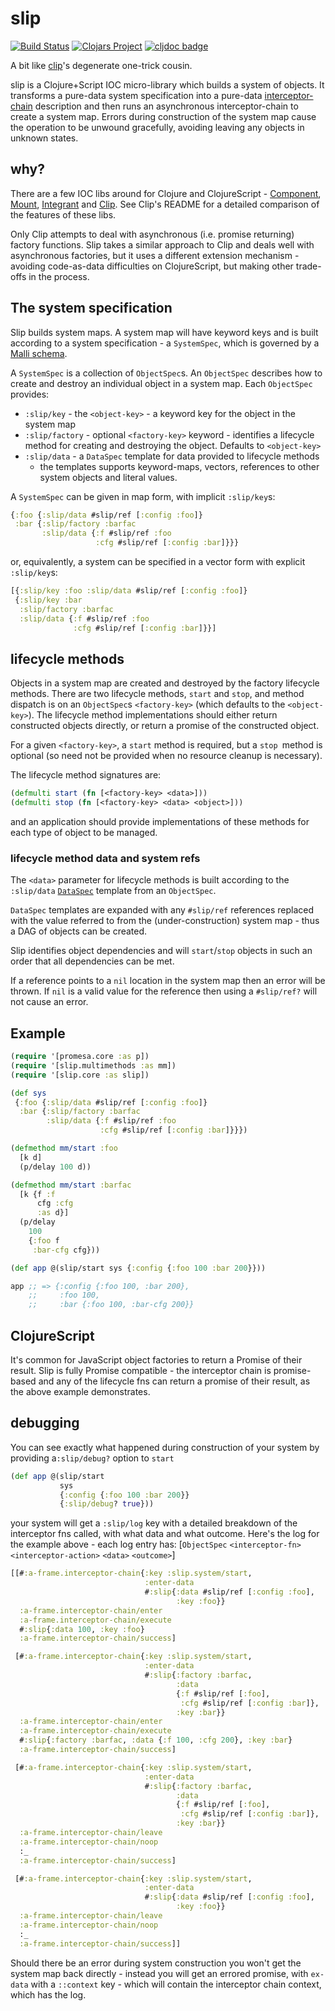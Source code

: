 # slip

[![Build Status](https://github.com/yapsterapp/slip/actions/workflows/clojure.yml/badge.svg)](https://github.com/yapsterapp/slip/actions)
[![Clojars Project](https://img.shields.io/clojars/v/com.github.yapsterapp/slip.svg)](https://clojars.org/com.github.yapsterapp/slip)
[![cljdoc badge](https://cljdoc.org/badge/com.github.yapsterapp/slip)](https://cljdoc.org/d/com.github.yapsterapp/slip)

A bit like [clip](https://github.com/juxt/clip)'s degenerate one-trick cousin.

slip is a Clojure+Script IOC micro-library which builds a system of objects.
It transforms a pure-data system specification into a pure-data [interceptor-chain](https://github.com/yapsterapp/a-frame/blob/trunk/src/a_frame/interceptor_chain.cljc)
description and then runs an asynchronous interceptor-chain to create a system 
map.
Errors during construction of the system map cause the operation to be 
unwound gracefully, avoiding leaving any objects in unknown states.

## why?

There are a few IOC libs around for Clojure and ClojureScript -
[Component](https://github.com/stuartsierra/component),
[Mount](https://github.com/tolitius/mount),
[Integrant](https://github.com/weavejester/integrant) and
[Clip](https://github.com/juxt/clip). See Clip's README for a detailed
comparison of the features of these libs.

Only Clip attempts to deal with asynchronous
(i.e. promise returning) factory functions.
Slip takes a similar approach to Clip and deals well with asynchronous
factories, but it uses a different extension mechanism - avoiding
code-as-data difficulties on ClojureScript, but making other trade-offs
in the process.

## The system specification

Slip builds system maps. A system map will have keyword keys and is
built according to a system specification - a `SystemSpec`, which is governed
by a
[Malli schema](https://github.com/yapsterapp/slip/blob/trunk/src/slip/schema.cljc).

A `SystemSpec` is a collection of `ObjectSpec`s. An `ObjectSpec` describes
how to create and destroy an individual object in a system map. 
Each `ObjectSpec` provides:

- `:slip/key` - the `<object-key>` - a keyword key for the object in the
   system map
- `:slip/factory` - optional `<factory-key>` keyword - identifies a lifecycle
    method for creating and destroying the object. Defaults to `<object-key>`
- `:slip/data` - a `DataSpec` template for data provided to lifecycle methods
   - the templates supports keyword-maps, vectors,
   references to other system objects and literal values.

A `SystemSpec` can be given in map form, with implicit `:slip/key`s:

``` clojure
{:foo {:slip/data #slip/ref [:config :foo]}
 :bar {:slip/factory :barfac
       :slip/data {:f #slip/ref :foo
                   :cfg #slip/ref [:config :bar]}}}
```

or, equivalently, a system can be specified in a vector form with explicit
`:slip/key`s:

``` clojure
[{:slip/key :foo :slip/data #slip/ref [:config :foo]}
 {:slip/key :bar
  :slip/factory :barfac
  :slip/data {:f #slip/ref :foo
              :cfg #slip/ref [:config :bar]}}]
```

## lifecycle methods

Objects in a system map are created and destroyed by the factory lifecycle
methods. There are two lifecycle methods, `start` and `stop`, and method
dispatch is on an `ObjectSpec`s `<factory-key>`
(which defaults to the `<object-key>`). The lifecycle method implementations
should either return constructed objects directly, or return a promise of 
the constructed object.

For a given `<factory-key>`, a `start` method is
required, but a `stop `method is optional (so need not be provided when no
resource cleanup is necessary).

The lifecycle method signatures are:

``` clojure
(defmulti start (fn [<factory-key> <data>]))
(defmulti stop (fn [<factory-key> <data> <object>]))
```

and an application should provide implementations of these methods for each type
of object to be managed. 

### lifecycle method data and system refs

The `<data>` parameter for lifecycle methods is built according
to the `:slip/data` 
[`DataSpec`](https://github.com/yapsterapp/slip/blob/trunk/src/slip/schema.cljc)
template from an `ObjectSpec`.

`DataSpec` templates are expanded with any `#slip/ref` references
replaced with the value referred to from
the (under-construction) system map - thus a DAG of objects can
be created.

Slip identifies object dependencies and
will `start`/`stop` objects in such an order that all dependencies
can be met.

If a reference points to a `nil` location in the
system map then an error will be thrown. If `nil` is a valid value
for the reference then using a `#slip/ref?` will not cause an error.

## Example

``` clojure
(require '[promesa.core :as p])
(require '[slip.multimethods :as mm])
(require '[slip.core :as slip])

(def sys
 {:foo {:slip/data #slip/ref [:config :foo]}
  :bar {:slip/factory :barfac
        :slip/data {:f #slip/ref :foo
                    :cfg #slip/ref [:config :bar]}}})

(defmethod mm/start :foo
  [k d]
  (p/delay 100 d))

(defmethod mm/start :barfac
  [k {f :f
      cfg :cfg
      :as d}]
  (p/delay
    100
    {:foo f
     :bar-cfg cfg}))

(def app @(slip/start sys {:config {:foo 100 :bar 200}}))

app ;; => {:config {:foo 100, :bar 200},
    ;;     :foo 100,
    ;;     :bar {:foo 100, :bar-cfg 200}}

```

## ClojureScript

It's common for JavaScript object factories to return a Promise of their result.
Slip is fully Promise compatible - the interceptor chain is promise-based and
any of the lifecycle fns can return a promise of their result, as the above
example demonstrates.

## debugging

You can see exactly what happened during construction of your system by
providing a`:slip/debug?` option to `start`

``` clojure
(def app @(slip/start
           sys
           {:config {:foo 100 :bar 200}}
           {:slip/debug? true}))
```

your system will get a `:slip/log` key with a detailed breakdown of the
interceptor fns called, with what data and what outcome. Here's the log for
the example above - each log entry has:
[`ObjectSpec` `<interceptor-fn>` `<interceptor-action>` `<data>` `<outcome>`]

``` clojure
[[#:a-frame.interceptor-chain{:key :slip.system/start,
                              :enter-data
                              #:slip{:data #slip/ref [:config :foo],
                                     :key :foo}}
  :a-frame.interceptor-chain/enter
  :a-frame.interceptor-chain/execute
  #:slip{:data 100, :key :foo}
  :a-frame.interceptor-chain/success]

 [#:a-frame.interceptor-chain{:key :slip.system/start,
                              :enter-data
                              #:slip{:factory :barfac,
                                     :data
                                     {:f #slip/ref [:foo],
                                      :cfg #slip/ref [:config :bar]},
                                     :key :bar}}
  :a-frame.interceptor-chain/enter
  :a-frame.interceptor-chain/execute
  #:slip{:factory :barfac, :data {:f 100, :cfg 200}, :key :bar}
  :a-frame.interceptor-chain/success]

 [#:a-frame.interceptor-chain{:key :slip.system/start,
                              :enter-data
                              #:slip{:factory :barfac,
                                     :data
                                     {:f #slip/ref [:foo],
                                      :cfg #slip/ref [:config :bar]},
                                     :key :bar}}
  :a-frame.interceptor-chain/leave
  :a-frame.interceptor-chain/noop
  :_
  :a-frame.interceptor-chain/success]

 [#:a-frame.interceptor-chain{:key :slip.system/start,
                              :enter-data
                              #:slip{:data #slip/ref [:config :foo],
                                     :key :foo}}
  :a-frame.interceptor-chain/leave
  :a-frame.interceptor-chain/noop
  :_
  :a-frame.interceptor-chain/success]]
```

Should there be an error during system construction you won't get 
the system map back directly - instead you will get an errored 
promise, with `ex-data` with a `::context` key - which will contain 
the interceptor chain context, which has the log.
